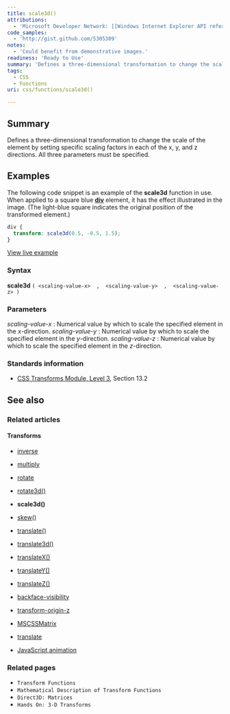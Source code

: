 ```yaml
---
title: scale3d()
attributions:
  - 'Microsoft Developer Network: [[Windows Internet Explorer API reference](http://msdn.microsoft.com/en-us/library/ie/hh828809%28v=vs.85%29.aspx) Article]'
code_samples:
  - 'http://gist.github.com/5305309'
notes:
  - 'Could benefit from demonstrative images.'
readiness: 'Ready to Use'
summary: 'Defines a three-dimensional transformation to change the scale of the element by setting specific scaling factors in each of the x, y, and z directions.  All three parameters must be specified.'
tags:
  - CSS
  - Functions
uri: css/functions/scale3d()

---
```

## Summary

Defines a three-dimensional transformation to change the scale of the element by setting specific scaling factors in each of the x, y, and z directions. All three parameters must be specified.

## Examples

The following code snippet is an example of the **scale3d** function in use. When applied to a square blue [**div**](/html/elements/div) element, it has the effect illustrated in the image. (The light-blue square indicates the original position of the transformed element.)

``` css
div {
  transform: scale3d(0.5, -0.5, 1.5);
}
```

[View live example](http://code.webplatform.org/gist/5305309)

### Syntax

**scale3d** `( <scaling-value-x>  ,  <scaling-value-y>  ,  <scaling-value-z> )`

### Parameters

*scaling-value-x*
:   Numerical value by which to scale the specified element in the *x*-direction.
*scaling-value-y*
:   Numerical value by which to scale the specified element in the *y*-direction.
*scaling-value-z*
:   Numerical value by which to scale the specified element in the *z*-direction.

### Standards information

-   [CSS Transforms Module, Level 3](http://go.microsoft.com/fwlink/p/?LinkID=223145), Section 13.2

## See also

### Related articles

#### Transforms

-   [inverse](/css/cssom/MSCSSMatrix/methods/inverse)

-   [multiply](/css/cssom/MSCSSMatrix/methods/multiply)

-   [rotate](/css/cssom/MSCSSMatrix/methods/rotate)

-   [rotate3d()](/css/functions/rotate3d())

-   **scale3d()**

-   [skew()](/css/functions/skew())

-   [translate()](/css/functions/translate())

-   [translate3d()](/css/functions/translate3d())

-   [translateX()](/css/functions/translateX())

-   [translateY()](/css/functions/translateY())

-   [translateZ()](/css/functions/translateZ())

-   [backface-visibility](/css/properties/backface-visibility)

-   [transform-origin-z](/css/properties/transform-origin-z)

-   [MSCSSMatrix](/css/transforms/MSCSSMatrix)

-   [translate](/css/transforms/MSCSSMatrix/translate)

-   [JavaScript animation](/tutorials/animation_in_javascript_2)

### Related pages

-   `Transform Functions`
-   `Mathematical Description of Transform Functions`
-   `Direct3D: Matrices`
-   `Hands On: 3-D Transforms`
